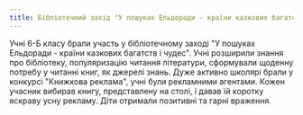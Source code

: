 ```yaml
---
title: Бібліотечний захід "У пошуках Ельдоради - країни казкових багатств і чудес"
---
```


Учні 6-Б класу брали участь у бібліотечному заході "У пошуках Ельдоради - країни казкових багатств і чудес". Учні розширили знання про бібліотеку, популяризацію читання літератури, сформували щоденну потребу у читанні книг, як джерелі знань. Дуже активно школярі брали у конкурсі "Книжкова реклама", учні були рекламними агентами. Кожен учасник вибирав книгу, представлену на столі, і давав їй коротку яскраву усну рекламу. Діти отримали позитивні та гарні враження.

<slideshow id="_/72157674650384401" />
